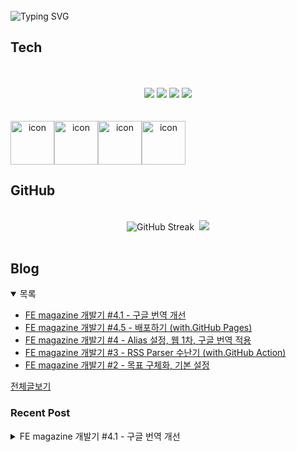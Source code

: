 
<br/>
<img src="https://readme-typing-svg.herokuapp.com?font=Fira+Code&size=24&pause=1000&color=36BCF7&width=435&lines=Frontend+engineer+inho_m" alt="Typing SVG" />

## Tech
<br>
<div align="center">
  <br/>
  <div>
    <img src="https://img.shields.io/badge/React-61DAFB?style=flat&logo=react&logoColor=white"/>
    <img src="https://img.shields.io/badge/ReactNative-61DAFB?style=flat&logo=react&logoColor=white"/>
    <img src="https://shields.io/badge/TypeScript-3178C6?logo=TypeScript&logoColor=FFF&style=flat-square"/>
    <img src="https://img.shields.io/badge/Graphql-E10098?style=flat&logo=graphql&logoColor=white"/>
  </div>
  <br/>
  <br/>
  <div style="display: flex; align-items: flex-start;">
    <img src="https://techstack-generator.vercel.app/github-icon.svg" alt="icon" width="70" height="70" />
    <img src="https://techstack-generator.vercel.app/react-icon.svg" alt="icon" width="70" height="70" />
    <img src="https://techstack-generator.vercel.app/ts-icon.svg" alt="icon" width="70" height="70" />
    <img src="https://techstack-generator.vercel.app/graphql-icon.svg" alt="icon" width="70" height="70" />
  </div>
</div>

## GitHub

<br>
<div align="center">
  <img src="https://streak-stats.demolab.com?user=inho1019&theme=dark&border_radius=4.5&date_format=%5BY.%5Dn.j&card_width=450&card_height=215" alt="GitHub Streak" />&nbsp;
  <img src="https://github-readme-stats.vercel.app/api/top-langs/?username=inho1019&layout=donut&theme=dark" />
</div>

<br>

## Blog
<details open>
  <summary>목록</summary>
  <ul>

<li>
    <a href="https://inho-m.tistory.com/12">FE magazine 개발기 #4.1 - 구글 번역 개선</a>
</li><li>
    <a href="https://inho-m.tistory.com/11">FE magazine 개발기 #4.5 - 배포하기 (with.GitHub Pages)</a>
</li><li>
    <a href="https://inho-m.tistory.com/10">FE magazine 개발기 #4 - Alias 설정, 웹 1차, 구글 번역 적용</a>
</li><li>
    <a href="https://inho-m.tistory.com/9">FE magazine 개발기 #3 - RSS Parser 수난기 (with.GitHub Action)</a>
</li><li>
    <a href="https://inho-m.tistory.com/7">FE magazine 개발기 #2 - 목표 구체화, 기본 설정</a>
</li>
  </ul>
  <a href="https://inho-m.tistory.com">전체글보기</a>
</details>

### Recent Post

<details>
<summary>FE magazine 개발기 #4.1 - 구글 번역 개선</summary>
<br/>
<p data-ke-size="size16">찾아보다가 세로고침 없이 구글 번역 복원로직을 발견했다!</p>
<p data-ke-size="size16"><a href="https://stackoverflow.com/questions/16281414/google-translator-how-to-manually-restore-original-language-with-javascript" target="_blank" rel="noopener&nbsp;noreferrer">https://stackoverflow.com/questions/16281414/google-translator-how-to-manually-restore-original-language-with-javascript</a></p>
<p data-ke-size="size16">&nbsp;</p>
<p data-ke-size="size16">혼자 테스트할 때는 iframe 내부 코드를 건드려야 되는 거라 답이 없다고 생각했는데 역시 숨겨진 함수가 존재했다...</p>
<p data-ke-size="size16">&nbsp;</p>
<p data-ke-size="size16">해당 방식을 참고하여 리팩토링 작업을 거쳤다.</p>
<p data-ke-size="size16">&nbsp;</p>
<p data-ke-size="size18"><b>index.html</b></p>
<ul style="list-style-type: disc;" data-ke-list-type="disc">
<li>useEffect로 add 하던 script를 index.html로 옮겼다.</li>
<li>googleTranslateElementInit를 init 하면 바로 번역이 진행되기에 바로 restore(원문 보기)를 실행시켰다.</li>
</ul>
<pre id="code_1752822045169" class="html xml" data-ke-language="html" data-ke-type="codeblock"><code>  &lt;!-- index.html --&gt;
  ...
  &lt;body&gt;
    &lt;div id="root"&gt;&lt;/div&gt;
    &lt;div id="google_translate_element"&gt;&lt;/div&gt;
    &lt;script&gt;
      function googleTranslateElementInit() {
        window.googleTranslator = new google.translate.TranslateElement(
          {
              autoDisplay: true 
          },
          'google_translate_element'
        );
        Object.keys(window.googleTranslator).forEach((k) =&gt; {
            if (typeof window.googleTranslator[k]?.restore === 'function') {
                window.googleTranslator[k].restore();
            }
        });
      }
    &lt;/script&gt;
    &lt;script src="https://translate.google.com/translate_a/element.js?cb=googleTranslateElementInit" async&gt;&lt;/script&gt;
    &lt;script type="module" src="/src/app/main.tsx"&gt;&lt;/script&gt;
  &lt;/body&gt;
  ...</code></pre>
<p data-ke-size="size16">&nbsp;</p>
<p data-ke-size="size18"><b>google-translate-provider.tsx</b></p>
<ul style="list-style-type: disc;" data-ke-list-type="disc">
<li>기존 script 주입 로직 index.html로 이동</li>
<li>단순 isEnabled를 사용한 토글 함수 형태로 변경, false시 restore함수 실행</li>
</ul>
<pre id="code_1752822277003" class="typescript" data-ke-language="typescript" data-ke-type="codeblock"><code>// src/shared/ui/google-translate/google-translate-provider.tsx
...
    useEffect(() =&gt; {
        if (isEnabled) {
            const langCode = i18next.language.split("-")[0];

            const select = document.querySelector('select.goog-te-combo') as HTMLSelectElement | null;
            if (select) {
                select.value = langCode;
                select.dispatchEvent(new Event('change'));
            }
        } else {
            if (window.googleTranslator) {
                Object.keys(window.googleTranslator).forEach((k) =&gt; {
                    if (typeof window.googleTranslator[k]?.restore === 'function') {
                        window.googleTranslator[k].restore();
                    }
                });
            }
            document.cookie = "googtrans=";
        };
...</code></pre>
<p data-ke-size="size16">&nbsp;</p>
<p data-ke-size="size16">&nbsp;</p>
<p data-ke-size="size16">다행히 잘 동작했다!</p>
<p data-ke-size="size16">생각보다 빠르고 깔끔해서 놀랐다...</p>
<p data-ke-size="size16">앞으로 번역기 사용할 일 있으면 자주 사용하게 될 것 같다.</p>
<p data-ke-size="size16">&nbsp;</p>
<p data-ke-size="size16">브랜치 #4.1</p>
<p data-ke-size="size16"><a href="https://github.com/inho1019/front-end-magazine/tree/%234.1" target="_blank" rel="noopener&nbsp;noreferrer">https://github.com/inho1019/front-end-magazine/tree/%234.1</a></p>
</details>
